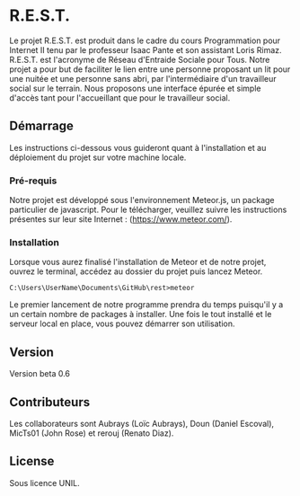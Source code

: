 ﻿# R.E.S.T.

Le projet R.E.S.T. est produit dans le cadre du cours Programmation pour Internet II tenu par le professeur Isaac Pante et son assistant Loris Rimaz.
R.E.S.T. est l'acronyme de Réseau d'Entraide Sociale pour Tous. Notre projet a pour but de faciliter le lien entre une personne proposant un lit pour une nuitée et une personne sans abri, par l'intermédiaire d'un travailleur social sur le terrain.
Nous proposons une interface épurée et simple d'accès tant pour l'accueillant que pour le travailleur social.

## Démarrage

Les instructions ci-dessous vous guideront quant à l'installation et au déploiement du projet sur votre machine locale. 

### Pré-requis

Notre projet est développé sous l'environnement Meteor.js, un package particulier de javascript. Pour le télécharger, veuillez suivre les instructions présentes sur leur site Internet : (https://www.meteor.com/).

### Installation

Lorsque vous aurez finalisé l'installation de Meteor et de notre projet, ouvrez le terminal, accédez au dossier du projet puis lancez Meteor.

```
C:\Users\UserName\Documents\GitHub\rest>meteor
```

Le premier lancement de notre programme prendra du temps puisqu'il y a un certain nombre de packages à installer.
Une fois le tout installé et le serveur local en place, vous pouvez démarrer son utilisation.

## Version

Version beta 0.6

## Contributeurs

Les collaborateurs sont Aubrays (Loïc Aubrays), Doun (Daniel Escoval), MicTs01 (John Rose) et rerouj (Renato Diaz).

## License

Sous licence UNIL.